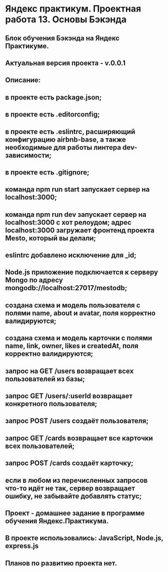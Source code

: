 Яндекс практикум. Проектная работа 13. Основы Бэкэнда
=============================================================
Блок обучения Бэкэнда на Яндекс Практикуме.
---
Актуальная версия проекта - v.0.0.1
---
Описание: 
---
в проекте есть package.json;
---
в проекте есть .editorconfig;
---
в проекте есть .eslintrc, расширяющий конфигурацию airbnb-base, а также необходимые для работы линтера dev-зависимости;
---
в проекте есть .gitignore;
---
команда npm run start запускает сервер на localhost:3000;
---
команда npm run dev запускает сервер на localhost:3000 с хот релоудом;
адрес localhost:3000 загружает фронтенд проекта Mesto, который вы делали;
---
eslintrc добавлено исключение для _id;
---
Node.js приложение подключается к серверу Mongo по адресу mongodb://localhost:27017/mestodb;
---
создана схема и модель пользователя с полями name, about и avatar, поля корректно валидируются;
---
создана схема и модель карточки с полями name, link, owner, likes и createdAt, поля корректно валидируются;
---
запрос на GET /users возвращает всех пользователей из базы;
---
запрос GET /users/:userId возвращает конкретного пользователя;
---
запрос POST /users создаёт пользователя;
---
запрос GET /cards возвращает все карточки всех пользователей;
---
запрос POST /cards создаёт карточку;
---
если в любом из перечисленных запросов что-то идёт не так, сервер возвращает ошибку, не забывайте добавлять статус;
---
Проект - домашнее задание в программе обучения Яндекс.Практикума.
---
В проекте использовались: JavaScript, Node.js, express.js
---
Планов по развитию проекта нет.
---
